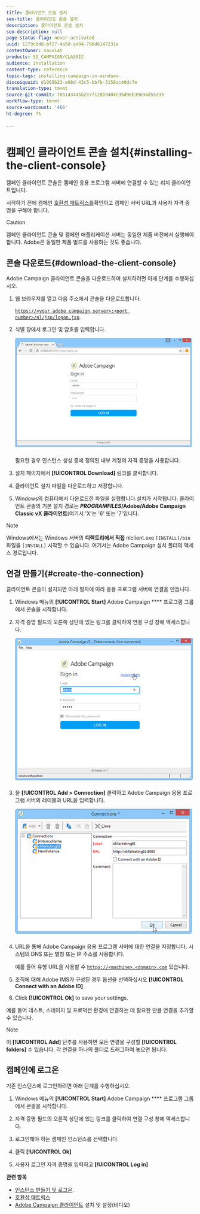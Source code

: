 ```yaml
---
title: 클라이언트 콘솔 설치
seo-title: 클라이언트 콘솔 설치
description: 클라이언트 콘솔 설치
seo-description: null
page-status-flag: never-activated
uuid: 1279c0d8-bf27-4a58-ae94-796d6147231a
contentOwner: sauviat
products: SG_CAMPAIGN/CLASSIC
audience: installation
content-type: reference
topic-tags: installing-campaign-in-windows-
discoiquuid: d1069b23-e08d-43c5-bbfb-3158ac40dc7e
translation-type: tm+mt
source-git-commit: 70b143445b2e77128b9404e35d96b39694d55335
workflow-type: tm+mt
source-wordcount: '466'
ht-degree: 7%

---
```



# 캠페인 클라이언트 콘솔 설치{#installing-the-client-console}

캠페인 클라이언트 콘솔은 캠페인 응용 프로그램 서버에 연결할 수 있는 리치 클라이언트입니다.

시작하기 전에 캠페인 [호환성 매트릭스를](https://helpx.adobe.com/kr/campaign/kb/compatibility-matrix.html)확인하고 캠페인 서버 URL과 사용자 자격 증명을 구해야 합니다.

>[!CAUTION]
>
>캠페인 클라이언트 콘솔 및 캠페인 애플리케이션 서버는 동일한 제품 버전에서 실행해야 합니다. Adobe은 동일한 제품 빌드를 사용하는 것도 좋습니다.

## 콘솔 다운로드{#download-the-client-console}

Adobe Campaign 클라이언트 콘솔을 다운로드하여 설치하려면 아래 단계를 수행하십시오.

1. 웹 브라우저를 열고 다음 주소에서 콘솔을 다운로드합니다.

   [`https://<your adobe campaign server>:<port number>/nl/jsp/logon.jsp`](https://machine/nl/jsp/logon.jsp).

1. 식별 창에서 로그인 및 암호를 입력합니다.

   ![](assets/s_ncs_install_setup_download01.png)

   필요한 경우 인스턴스 생성 중에 정의된 내부 계정의 자격 증명을 사용합니다.

1. 설치 페이지에서 **[!UICONTROL Download]** 링크를 클릭합니다.
1. 클라이언트 설치 파일을 다운로드하고 저장합니다.
1. Windows의 컴퓨터에서 다운로드한 파일을 실행합니다.설치가 시작됩니다. 클라이언트 콘솔의 기본 설치 경로는 **$PROGRAMFILES$/Adobe/Adobe Campaign Classic vX 클라이언트**(여기서 &#39;X&#39;는 &#39;6&#39; 또는 &#39;7&#39;입니다.

>[!NOTE]
>
>Windows에서는 Windows 서버의 **디렉토리에서 직접** nlclient.exe `[INSTALL]/bin` 파일을 `[INSTALL]` 시작할 수 있습니다. 여기서는 Adobe Campaign 설치 폴더의 액세스 경로입니다.

## 연결 만들기{#create-the-connection}

클라이언트 콘솔이 설치되면 아래 절차에 따라 응용 프로그램 서버에 연결을 만듭니다.

1. Windows 메뉴의 **[!UICONTROL Start]** Adobe Campaign **** 프로그램 그룹에서 콘솔을 시작합니다.

1. 자격 증명 필드의 오른쪽 상단에 있는 링크를 클릭하여 연결 구성 창에 액세스합니다.

   ![](assets/s_ncs_install_define_connection_01.png)

1. 을 **[!UICONTROL Add > Connection]** 클릭하고 Adobe Campaign 응용 프로그램 서버의 레이블과 URL을 입력합니다.

   ![](assets/s_ncs_install_define_connection_02.png)

1. URL을 통해 Adobe Campaign 응용 프로그램 서버에 대한 연결을 지정합니다. 시스템의 DNS 또는 별칭 또는 IP 주소를 사용합니다.

   예를 들어 유형 URL을 사용할 수 [`https://<machine>.<domain>.com`](https://machine) 있습니다.

1. 조직에 대해 Adobe IMS가 구성된 경우 옵션을 선택하십시오 **[!UICONTROL Connect with an Adobe ID]**

1. Click **[!UICONTROL Ok]** to save your settings.

예를 들어 테스트, 스테이지 및 프로덕션 환경에 연결하는 데 필요한 만큼 연결을 추가할 수 있습니다.

>[!NOTE]
>
>이 **[!UICONTROL Add]** 단추를 사용하면 모든 연결을 구성할 **[!UICONTROL folders]** 수 있습니다. 각 연결을 하나의 폴더로 드래그하여 놓으면 됩니다.


## 캠페인에 로그온

기존 인스턴스에 로그인하려면 아래 단계를 수행하십시오.

1. Windows 메뉴의 **[!UICONTROL Start]** Adobe Campaign **** 프로그램 그룹에서 콘솔을 시작합니다.

1. 자격 증명 필드의 오른쪽 상단에 있는 링크를 클릭하여 연결 구성 창에 액세스합니다.

1. 로그인해야 하는 캠페인 인스턴스를 선택합니다.

1. 클릭 **[!UICONTROL Ok]**

1. 사용자 로그인 자격 증명을 입력하고 **[!UICONTROL Log in]**

**관련 항목**

* [인스턴스 만들기 및 로그온](../../installation/using/creating-an-instance-and-logging-on.md).
* [호환성 매트릭스](https://helpx.adobe.com/kr/campaign/kb/compatibility-matrix.html)
* [Adobe Campaign 클라이언트](https://docs.adobe.com/content/help/en/campaign-classic-learn/tutorials/getting-started/install-and-setup-the-adobe-campaign-client.html) 설치 및 설정(비디오)
